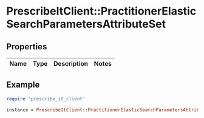 # PrescribeItClient::PractitionerElasticSearchParametersAttributeSet

## Properties

| Name | Type | Description | Notes |
| ---- | ---- | ----------- | ----- |

## Example

```ruby
require 'prescribe_it_client'

instance = PrescribeItClient::PractitionerElasticSearchParametersAttributeSet.new()
```

